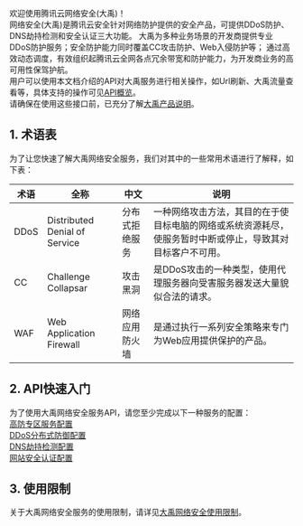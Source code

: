 欢迎使用腾讯云网络安全(大禹)！  
网络安全(大禹)是腾讯云安全针对网络防护提供的安全产品，可提供DDoS防护、DNS劫持检测和安全认证三大功能。
大禹为多种业务场景的开发商提供专业DDoS防护服务；安全防护能力同时覆盖CC攻击防护、Web入侵防护等；
通过高效动态调度，有效组织起腾讯云全网各点冗余带宽和防护能力，为开发商业务的高可用性保驾护航。   
用户可以使用本文档介绍的API对大禹服务进行相关操作，如Url刷新、大禹流量查看等，具体支持的操作可见<a href="https://www.qcloud.com/doc/api/361/API%E6%A6%82%E8%A7%88" title="API概览">API概览</a>。  
请确保在使用这些接口前，已充分了解<a href="https://www.qcloud.com/doc/product/297/%e7%bd%91%e7%bb%9c%e5%ae%89%e5%85%a8%e4%ba%a7%e5%93%81%e7%ae%80%e4%bb%8b" title="大禹产品说明">大禹产品说明</a>。  

## 1. 术语表
为了让您快速了解大禹网络安全服务，我们对其中的一些常用术语进行了解释，如下表：

| 术语 | 全称 | 中文 | 说明 |
|---------|---------|---------|---------|
| DDoS | Distributed Denial of Service | 分布式拒绝服务 | 一种网络攻击方法，其目的在于使目标电脑的网络或系统资源耗尽，使服务暂时中断或停止，导致其对目标客户不可用。|
| CC | Challenge Collapsar | 攻击黑洞 | 是DDoS攻击的一种类型，使用代理服务器向受害服务器发送大量貌似合法的请求。|
| WAF | Web Application Firewall | 网络应用防火墙 | 是通过执行一系列安全策略来专门为Web应用提供保护的产品。|

## 2. API快速入门
为了使用大禹网络安全服务API，请您至少完成以下一种服务的配置：  
<a target="_blank" href="https://www.qcloud.com/doc/product/297/%e9%ab%98%e9%98%b2%e4%b8%93%e5%8c%ba%e6%9c%8d%e5%8a%a1%e9%85%8d%e7%bd%ae" title="高防专区服务配置">高防专区服务配置</a>  
<a target="_blank" href="https://www.qcloud.com/doc/product/297/DDoS%e5%88%86%e5%b8%83%e5%bc%8f%e9%98%b2%e5%be%a1%e9%85%8d%e7%bd%ae" title="DDoS分布式防御配置">DDoS分布式防御配置</a>  
<a target="_blank" href="https://www.qcloud.com/doc/product/297/DNS%e5%8a%ab%e6%8c%81%e6%a3%80%e6%b5%8b%e9%85%8d%e7%bd%ae" title="DNS劫持检测配置">DNS劫持检测配置</a>  
<a target="_blank" href="https://www.qcloud.com/doc/product/297/%e7%bd%91%e7%ab%99%e5%ae%89%e5%85%a8%e8%ae%a4%e8%af%81%e9%85%8d%e7%bd%ae" title="网站安全认证配置">网站安全认证配置</a>  

## 3. 使用限制
关于大禹网络安全服务的使用限制，请详见<a href="https://www.qcloud.com/doc/product/297/%e9%ab%98%e9%98%b2%e4%b8%93%e5%8c%ba%e4%bd%bf%e7%94%a8%e9%99%90%e5%88%b6" title="大禹网络安全使用限制">大禹网络安全使用限制</a>。 
